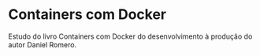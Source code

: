 # Containers com Docker
Estudo do livro Containers com Docker do desenvolvimento à produção do autor Daniel Romero.
